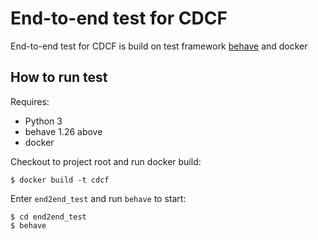 # End-to-end test for CDCF

End-to-end test for CDCF is build on test framework [behave](https://github.com/behave/behave) and docker

## How to run test

Requires:

- Python 3
- behave 1.26 above
- docker

Checkout to project root and run docker build:

```shell
$ docker build -t cdcf
```

Enter `end2end_test` and run `behave` to start:

```shell
$ cd end2end_test
$ behave
```
